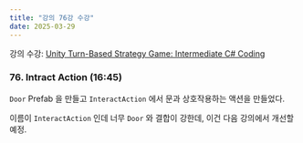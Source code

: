 ```yaml
---
title: "강의 76강 수강"
date: 2025-03-29
---
```


강의 수강: [Unity Turn-Based Strategy Game: Intermediate C# Coding](https://www.udemy.com/course/unity-turn-based-strategy/)

### 76. Intract Action (16:45)

`Door` Prefab 을 만들고 `InteractAction` 에서 문과 상호작용하는 액션을 만들었다.

이름이 `InteractAction` 인데 너무 `Door` 와 결합이 강한데, 이건 다음 강의에서 개선할 예정.
